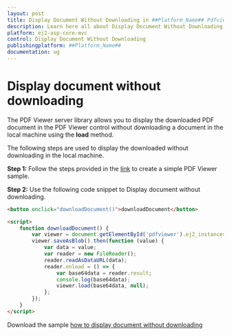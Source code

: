 ```yaml
---
layout: post
title: Display Document Without Downloading in ##Platform_Name## Pdfviewer Component
description: Learn here all about Display Document Without Downloading in Syncfusion ##Platform_Name## Pdfviewer component of Syncfusion Essential JS 2 and more.
platform: ej2-asp-core-mvc
control: Display Document Without Downloading
publishingplatform: ##Platform_Name##
documentation: ug
---
```



# Display document without downloading

The PDF Viewer server library allows you to display the downloaded PDF document in the PDF Viewer control without downloading a document in the local machine using the **load** method.

The following steps are used to display the downloaded without downloading in the local machine.

**Step 1:** Follow the steps provided in the [link](https://ej2.syncfusion.com/aspnetcore/documentation/pdfviewer/getting-started/) to create a simple PDF Viewer sample.

**Step 2:** Use the following code snippet to Display document without downloading.

```html
<button onclick="downloadDocument()">downloadDocument</button>

<script>
    function downloadDocument() {
        var viewer = document.getElementById('pdfviewer').ej2_instances[0];
        viewer.saveAsBlob().then(function (value) {
            var data = value;
            var reader = new FileReader();
            reader.readAsDataURL(data);
            reader.onload = () => {
                var base64data = reader.result;
                console.log(base64data);
                viewer.load(base64data, null);
            };
        });
    }
</script>
```

Download the sample [how to display document without downloading](https://www.syncfusion.com/downloads/support/directtrac/general/ze/Coresample-473210677.zip)